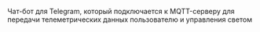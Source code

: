 Чат-бот для Telegram,
который подключается к MQTT-серверу для передачи телеметрических данных пользователю и управления светом
